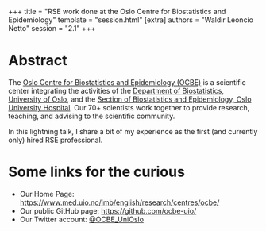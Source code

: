 +++
title = "RSE work done at the Oslo Centre for Biostatistics and Epidemiology"
template = "session.html"
[extra]
authors = "Waldir Leoncio Netto"
session = "2.1"
+++

# Abstract

The [Oslo Centre for Biostatistics and Epidemiology (OCBE)](https://www.med.uio.no/imb/english/research/centres/ocbe/) is a scientific center integrating the activities of the [Department of Biostatistics, University of Oslo](https://www.med.uio.no/imb/english/about/organization/departments/biostatistics/), and the [Section of Biostatistics and Epidemiology, Oslo University Hospital](https://www.ous-research.no/ocbe/). Our 70+ scientists work together to provide research, teaching, and advising to the scientific community.

In this lightning talk, I share a bit of my experience as the first (and currently only) hired RSE professional.

# Some links for the curious

- Our Home Page: <https://www.med.uio.no/imb/english/research/centres/ocbe/>
- Our public GitHub page: <https://github.com/ocbe-uio/>
- Our Twitter account: [@OCBE_UniOslo](https://twitter.com/OCBE_UniOslo)
